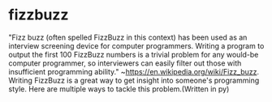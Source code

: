 # fizzbuzz
"Fizz buzz (often spelled FizzBuzz in this context) has been used as an interview screening device for computer programmers. Writing a program to output the first 100 FizzBuzz numbers is a trivial problem for any would-be computer programmer, so interviewers can easily filter out those with insufficient programming ability." ~https://en.wikipedia.org/wiki/Fizz_buzz. 
Writing FizzBuzz is a great way to get insight into someone's programming style. Here are multiple ways to tackle this problem.(Written in py)

